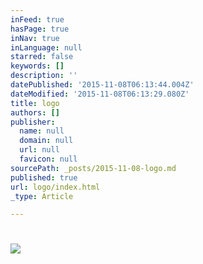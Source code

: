 ```yaml
---
inFeed: true
hasPage: true
inNav: true
inLanguage: null
starred: false
keywords: []
description: ''
datePublished: '2015-11-08T06:13:44.004Z'
dateModified: '2015-11-08T06:13:29.080Z'
title: logo
authors: []
publisher:
  name: null
  domain: null
  url: null
  favicon: null
sourcePath: _posts/2015-11-08-logo.md
published: true
url: logo/index.html
_type: Article

---
```

# ![](https://the-grid-user-content.s3-us-west-2.amazonaws.com/853dd688-e5cd-4d88-a149-ff3d573c7ced.jpg)

#